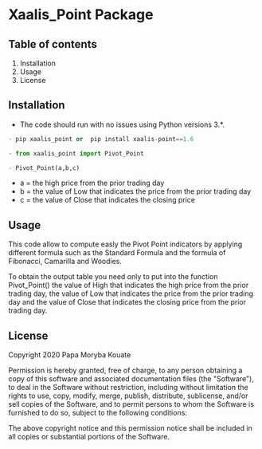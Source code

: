 # Xaalis_Point Package

## Table of contents

1. Installation
2. Usage
3. License

## Installation

- The code should run with no issues using Python versions 3.*.
 ```python
- pip xaalis_point or  pip install xaalis-point==1.6

- from xaalis_point import Pivot_Point

- Pivot_Point(a,b,c)

```
- a = the high price from the prior trading day
- b = the value of Low that indicates the price from the prior trading day
- c = the value of Close that indicates the closing price

## Usage

This code allow to compute easly the Pivot Point indicators by applying different formula such as the Standard Formula and the formula of Fibonacci,  Camarilla and Woodies.

To obtain the output table you need only to put into the function Pivot_Point() the value of High that indicates the high price from the prior trading day, the value of Low that indicates the price from the prior trading day and the value of Close that indicates the closing price from the prior trading day.

## License 

Copyright 2020 Papa Moryba Kouate

Permission is hereby granted, free of charge, to any person obtaining a copy of this software and associated documentation files (the "Software"), to deal in the Software without restriction, including without limitation the rights to use, copy, modify, merge, publish, distribute, sublicense, and/or sell copies of the Software, and to permit persons to whom the Software is furnished to do so, subject to the following conditions:

The above copyright notice and this permission notice shall be included in all copies or substantial portions of the Software.
